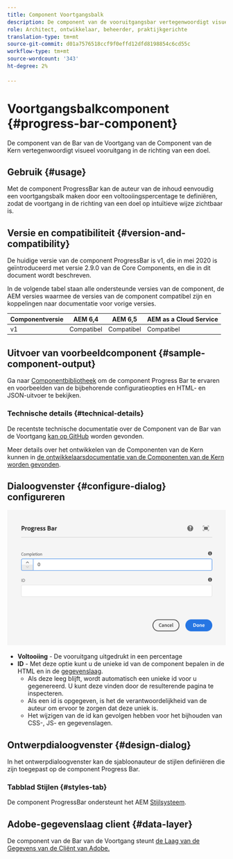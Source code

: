 ```yaml
---
title: Component Voortgangsbalk
description: De component van de vooruitgangsbar vertegenwoordigt visueel vooruitgang in de richting van een doel
role: Architect, ontwikkelaar, beheerder, praktijkgerichte
translation-type: tm+mt
source-git-commit: d01a7576518ccf9f0effd12dfd8198854c6cd55c
workflow-type: tm+mt
source-wordcount: '343'
ht-degree: 2%

---
```



# Voortgangsbalkcomponent {#progress-bar-component}

De component van de Bar van de Voortgang van de Component van de Kern vertegenwoordigt visueel vooruitgang in de richting van een doel.

## Gebruik {#usage}

Met de component ProgressBar kan de auteur van de inhoud eenvoudig een voortgangsbalk maken door een voltooiingspercentage te definiëren, zodat de voortgang in de richting van een doel op intuïtieve wijze zichtbaar is.

## Versie en compatibiliteit {#version-and-compatibility}

De huidige versie van de component ProgressBar is v1, die in mei 2020 is geïntroduceerd met versie 2.9.0 van de Core Components, en die in dit document wordt beschreven.

In de volgende tabel staan alle ondersteunde versies van de component, de AEM versies waarmee de versies van de component compatibel zijn en koppelingen naar documentatie voor vorige versies.

| Componentversie | AEM 6,4 | AEM 6,5 | AEM as a Cloud Service |
|---|---|---|---|
| v1 | Compatibel | Compatibel | Compatibel |

## Uitvoer van voorbeeldcomponent {#sample-component-output}

Ga naar [Componentbibliotheek](https://adobe.com/go/aem_cmp_library_progressbar) om de component Progress Bar te ervaren en voorbeelden van de bijbehorende configuratieopties en HTML- en JSON-uitvoer te bekijken.

### Technische details {#technical-details}

De recentste technische documentatie over de Component van de Bar van de Voortgang [kan op GitHub](https://adobe.com/go/aem_cmp_tech_progress_v1) worden gevonden.

Meer details over het ontwikkelen van de Componenten van de Kern kunnen in [de ontwikkelaarsdocumentatie van de Componenten van de Kern worden gevonden](/help/developing/overview.md).

## Dialoogvenster {#configure-dialog} configureren

![Dialoogvenster voor bewerken van component Progress](/help/assets/progress-bar-edit.png)

* **Voltooiing**  - De vooruitgang uitgedrukt in een percentage
* **ID**  - Met deze optie kunt u de unieke id van de component bepalen in de HTML en in de  [gegevenslaag](/help/developing/data-layer/overview.md).
   * Als deze leeg blijft, wordt automatisch een unieke id voor u gegenereerd. U kunt deze vinden door de resulterende pagina te inspecteren.
   * Als een id is opgegeven, is het de verantwoordelijkheid van de auteur om ervoor te zorgen dat deze uniek is.
   * Het wijzigen van de id kan gevolgen hebben voor het bijhouden van CSS-, JS- en gegevenslagen.

## Ontwerpdialoogvenster {#design-dialog}

In het ontwerpdialoogvenster kan de sjabloonauteur de stijlen definiëren die zijn toegepast op de component Progress Bar.

### Tabblad Stijlen {#styles-tab}

De component ProgressBar ondersteunt het AEM [Stijlsysteem](/help/get-started/authoring.md#component-styling).

## Adobe-gegevenslaag client {#data-layer}

De component van de Bar van de Voortgang steunt [de Laag van de Gegevens van de Cliënt van Adobe.](/help/developing/data-layer/overview.md)
